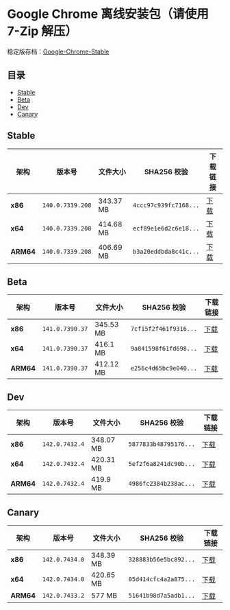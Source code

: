 # Google Chrome 离线安装包（请使用 7-Zip 解压）
稳定版存档：[Google-Chrome-Stable](https://github.com/wuyangdaily/chrome_installer/releases)

## 目录

- [Stable](#stable)
- [Beta](#beta)
- [Dev](#dev)
- [Canary](#canary)

## Stable

| 架构 | 版本号 | 文件大小 | SHA256 校验 | 下载链接 |
|------|--------|----------|-------------|----------|
| **x86** | `140.0.7339.208` | 343.37 MB | `4ccc97c939fc7168...` | [下载](https://dl.google.com/release2/chrome/br4sgfey53ocxyz36zfh6p6oy4_140.0.7339.208/140.0.7339.208_chrome_installer_uncompressed.exe) |
| **x64** | `140.0.7339.208` | 414.68 MB | `ecf89e1e6d2c6e18...` | [下载](https://dl.google.com/release2/chrome/ac3nic2ahkdg3nwp2cxz7lbucyma_140.0.7339.208/140.0.7339.208_chrome_installer_uncompressed.exe) |
| **ARM64** | `140.0.7339.208` | 406.69 MB | `b3a20eddbda8c41c...` | [下载](https://dl.google.com/release2/chrome/gwvieopx7purdu7szpiyjqokoy_140.0.7339.208/140.0.7339.208_chrome_installer_uncompressed.exe) |

## Beta

| 架构 | 版本号 | 文件大小 | SHA256 校验 | 下载链接 |
|------|--------|----------|-------------|----------|
| **x86** | `141.0.7390.37` | 345.53 MB | `7cf15f2f461f9316...` | [下载](https://dl.google.com/release2/chrome/ad2pwxgnkhyu5vrkquoq6cw5edoq_141.0.7390.37/141.0.7390.37_chrome_installer_uncompressed.exe) |
| **x64** | `141.0.7390.37` | 416.1 MB | `9a841598f61fd698...` | [下载](https://dl.google.com/release2/chrome/aceb3ppo4a6c3gvyaxoqqodfifja_141.0.7390.37/141.0.7390.37_chrome_installer_uncompressed.exe) |
| **ARM64** | `141.0.7390.37` | 412.12 MB | `e256c4d65bc9e040...` | [下载](https://dl.google.com/release2/chrome/nq6rbpfy7kkuzeqqx4z3c47x2u_141.0.7390.37/141.0.7390.37_chrome_installer_uncompressed.exe) |

## Dev

| 架构 | 版本号 | 文件大小 | SHA256 校验 | 下载链接 |
|------|--------|----------|-------------|----------|
| **x86** | `142.0.7432.4` | 348.07 MB | `5877833b48795176...` | [下载](https://dl.google.com/release2/chrome/jtqj65pu73ocavozxpqeqfoc5a_142.0.7432.4/142.0.7432.4_chrome_installer_uncompressed.exe) |
| **x64** | `142.0.7432.4` | 420.31 MB | `5ef2f6a8241dc90b...` | [下载](https://dl.google.com/release2/chrome/acyzool5b5ka4eccurty4xtpze4q_142.0.7432.4/142.0.7432.4_chrome_installer_uncompressed.exe) |
| **ARM64** | `142.0.7432.4` | 419.9 MB | `4986fc2384b238ac...` | [下载](https://dl.google.com/release2/chrome/fhhcxlokv2nacmcipcu2g6xleq_142.0.7432.4/142.0.7432.4_chrome_installer_uncompressed.exe) |

## Canary

| 架构 | 版本号 | 文件大小 | SHA256 校验 | 下载链接 |
|------|--------|----------|-------------|----------|
| **x86** | `142.0.7434.0` | 348.39 MB | `328883b56e5bc892...` | [下载](https://dl.google.com/release2/chrome/pauuymvafbvtchsrzm2ky72ii4_142.0.7434.0/142.0.7434.0_chrome_installer_uncompressed.exe) |
| **x64** | `142.0.7434.0` | 420.65 MB | `05d414cfc4a2a875...` | [下载](https://dl.google.com/release2/chrome/adyfzdh2v2bj6ewfaagg7q6k4csq_142.0.7434.0/142.0.7434.0_chrome_installer_uncompressed.exe) |
| **ARM64** | `142.0.7433.2` | 577 MB | `51641b98d7a5adb1...` | [下载](https://dl.google.com/release2/chrome/adr3z3i5tuts7dmzpciaezvxieeq_142.0.7433.2/142.0.7433.2_chrome_installer_uncompressed.exe) |

